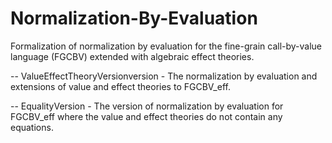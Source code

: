 Normalization-By-Evaluation
===========================

Formalization of normalization by evaluation for the fine-grain call-by-value language (FGCBV) extended with algebraic effect theories.


-- ValueEffectTheoryVersionversion - The normalization by evaluation and extensions of value and effect theories to FGCBV_eff.

-- EqualityVersion - The version of normalization by evaluation for FGCBV_eff where the value and effect theories do not contain any equations.